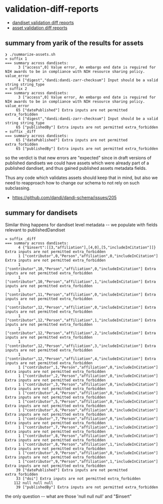 # validation-diff-reports

- [dandiset validation diff reports](./reports/diff_reports/dandiset/summary.md)
- [asset validation diff reports](./reports/diff_reports/asset/summary.md)

## summary from yarik of the results for assets

```shell
❯ ./summarize-assets.sh
= suffix 1
=== summary across dandisets:
      3 ["access",0] Value error, An embargo end date is required for NIH awards to be in compliance with NIH resource sharing policy. value_error
      4 ["digest","dandi:dandi-zarr-checksum"] Input should be a valid string string_type
= suffix 2
=== summary across dandisets:
      3 ["access",0] Value error, An embargo end date is required for NIH awards to be in compliance with NIH resource sharing policy. value_error
     65 ["datePublished"] Extra inputs are not permitted extra_forbidden
      4 ["digest","dandi:dandi-zarr-checksum"] Input should be a valid string string_type
     65 ["publishedBy"] Extra inputs are not permitted extra_forbidden
= suffix _diff
=== summary across dandisets:
     65 ["datePublished"] Extra inputs are not permitted extra_forbidden
     65 ["publishedBy"] Extra inputs are not permitted extra_forbidden
```

so the verdict is that new errors are "expected" since in draft versions of
published dandisets we could have assets which were already part of a published
dandiset, and thus gained published assets metadata fields.

Thus any code which validates assets should keep that in mind, but also we need
to reapproach how to change our schema to not rely on such subclassing.

- https://github.com/dandi/dandi-schema/issues/205

## summary for dandisets

Similar thing happens for dandiset level metadata -- we populate with fields relevant to publishedDandiset

```
= suffix _diff
=== summary across dandisets:
      4 {"$insert":[[3,"affiliation"],[4,0],[5,"includeInCitation"]]} Extra inputs are not permitted extra_forbidden
      1 ["contributor",0,"Person","affiliation",0,"includeInCitation"] Extra inputs are not permitted extra_forbidden
      1 ["contributor",10,"Person","affiliation",0,"includeInCitation"] Extra inputs are not permitted extra_forbidden
      1 ["contributor",10,"Person","affiliation",1,"includeInCitation"] Extra inputs are not permitted extra_forbidden
      1 ["contributor",11,"Person","affiliation",0,"includeInCitation"] Extra inputs are not permitted extra_forbidden
      1 ["contributor",12,"Person","affiliation",0,"includeInCitation"] Extra inputs are not permitted extra_forbidden
      1 ["contributor",12,"Person","affiliation",1,"includeInCitation"] Extra inputs are not permitted extra_forbidden
      1 ["contributor",12,"Person","affiliation",2,"includeInCitation"] Extra inputs are not permitted extra_forbidden
      1 ["contributor",12,"Person","affiliation",3,"includeInCitation"] Extra inputs are not permitted extra_forbidden
      1 ["contributor",12,"Person","affiliation",4,"includeInCitation"] Extra inputs are not permitted extra_forbidden
      1 ["contributor",1,"Person","affiliation",0,"includeInCitation"] Extra inputs are not permitted extra_forbidden
      1 ["contributor",2,"Person","affiliation",0,"includeInCitation"] Extra inputs are not permitted extra_forbidden
      1 ["contributor",3,"Person","affiliation",0,"includeInCitation"] Extra inputs are not permitted extra_forbidden
      1 ["contributor",4,"Person","affiliation",0,"includeInCitation"] Extra inputs are not permitted extra_forbidden
      1 ["contributor",5,"Person","affiliation",0,"includeInCitation"] Extra inputs are not permitted extra_forbidden
      1 ["contributor",6,"Person","affiliation",0,"includeInCitation"] Extra inputs are not permitted extra_forbidden
      1 ["contributor",7,"Person","affiliation",0,"includeInCitation"] Extra inputs are not permitted extra_forbidden
      1 ["contributor",7,"Person","affiliation",1,"includeInCitation"] Extra inputs are not permitted extra_forbidden
      1 ["contributor",8,"Person","affiliation",0,"includeInCitation"] Extra inputs are not permitted extra_forbidden
      1 ["contributor",8,"Person","affiliation",1,"includeInCitation"] Extra inputs are not permitted extra_forbidden
      1 ["contributor",9,"Person","affiliation",0,"includeInCitation"] Extra inputs are not permitted extra_forbidden
      1 ["contributor",9,"Person","affiliation",1,"includeInCitation"] Extra inputs are not permitted extra_forbidden
     39 ["datePublished"] Extra inputs are not permitted extra_forbidden
     33 ["doi"] Extra inputs are not permitted extra_forbidden
    112 null null null
     39 ["publishedBy"] Extra inputs are not permitted extra_forbidden

```

the only question -- what are those 'null null null'  and "$insert"


